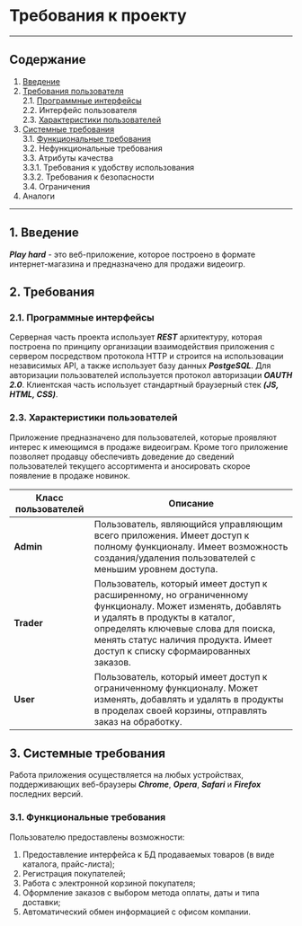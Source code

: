 
# Требования к проекту 
___
## Содержание
1. [Введение](#1)
1. [Требования пользователя](#2)  
    2.1. [Программные интерфейсы](#2.1)  
    2.2. Интерфейс пользователя  
    2.3. [Характеристики пользователей](2.3)
1. [Системные требования](#3)  
    3.1. [Функциональные требования](#3.1)  
    3.2. Нефункциональные требования  
    3.3. Атрибуты качества  
        3.3.1. Требования к удобству использования  
        3.3.2. Требования к безопасности  
    3.4. Ограничения  
 1. Аналоги
--- 
## 1. Введение <a name="1"></a>
***Play hard*** - это веб-приложение, которое построено в формате интернет-магазина и предназначено для продажи видеоигр.

## 2. Требования <a name="2"></a>
### 2.1. Программные интерфейсы <a name="2.2"></a>
Серверная часть проекта использует ***REST*** архитектуру, которая построена по принципу организации взаимодействия приложения с сервером посредством протокола HTTP и строится на использовации независимых API, а также использует базу данных ***PostgeSQL***. Для авторизации пользователей используется протокол авторизации ***OAUTH 2.0***. Клиентская часть использует стандартный браузерный стек ***(JS, HTML, CSS)***.

### 2.3. Характеристики пользователей <a name="2.3"></a>
Приложение предназначено для пользователей, которые проявляют интерес к имеющимся в продаже видеоиграм. Кроме того приложение позволяет продавцу обеспечивть доведение до сведений пользователей текущего ассортимента и аносировать скорое появление в продаже новинок.

| Класс пользователей | Описание |
|---|---|
| **Admin** | Пользователь, являющийся управляющим всего приложения. Имеет доступ к полному функционалу. Имеет возможность создания/удаления пользователей с меньшим уровнем доступа. |
| **Trader** | Пользователь, который имеет доступ к расширенному, но ограниченному функционалу. Может изменять, добавлять и удалять в продукты в каталог, определять ключевые слова для поиска, менять статус наличия продукта. Имеет доступ к списку сформаированных заказов. |
| **User** | Пользователь, который имеет доступ к ограниченному функционалу. Может изменять, добавлять и удалять в продукты в проделах своей корзины, отправлять заказ на обработку. |

## 3. Системные требования <a name="3"></a>
Работа приложения осуществляется на любых устройствах, поддерживающих веб-браузеры ***Chrome***, ***Opera***, ***Safari*** и ***Firefox*** последних версий.

### 3.1. Функциональные требования <a name="3.1"></a>
Пользователю предоставлены возможности:
1. Предоставление интерфейса к БД продаваемых товаров (в виде каталога, прайс-листа);
1. Регистрация покупателей;
1. Работа с электронной корзиной покупателя;
1. Оформление заказов с выбором метода оплаты, даты и типа доставки;
1. Автоматический обмен информацией с офисом компании.
